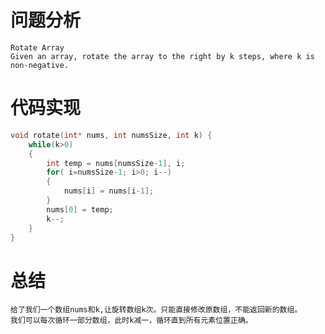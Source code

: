 # 问题分析 #
    Rotate Array
    Given an array, rotate the array to the right by k steps, where k is non-negative.
# 代码实现 #
```C
void rotate(int* nums, int numsSize, int k) {
    while(k>0)
    {
        int temp = nums[numsSize-1], i;
        for( i=numsSize-1; i>0; i--)
        {
            nums[i] = nums[i-1];
        }
        nums[0] = temp;
        k--;
    }
}
```
# 总结 #
    给了我们一个数组nums和k,让旋转数组k次。只能直接修改原数组，不能返回新的数组。
    我们可以每次循环一部分数组，此时k减一，循环直到所有元素位置正确。